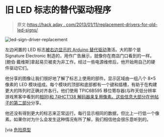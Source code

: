 # 旧 LED 标志的替代驱动程序

> 原文:[https://hack aday . com/2013/01/11/replacement-drivers-for-old-led-signs/](https://hackaday.com/2013/01/11/replacement-drivers-for-old-led-signs/)

![led-sign-driver-replacement](../Images/6cc9b68b54c69bd47e0491f4f65e9ba6.png)

左边闲置的 LED 标志[被右边显示的 Arduino 替代驱动](http://www.bobdavis321.blogspot.com/2013/01/signature-electronic-signs-convert-to.html)激活。大的那个是 Signature Electronic 制造的，用作广告展示，就像你在商店门口看到的一样。[鲍伯·戴维斯]拿起易贝被卖为非工作。经过一些电源维修后，他开始用自己的硬件驱动它们。

他分享的图像让我们很好地了解了标志上使用的部件。显示区域由一组八个 8×5 像素的 LED 模块组成。每个模块的顶部和底部都有一个键和插槽，有助于在构建更大的阵列时正确对齐各行。他们使用 TPIC6B595 移位寄存器(与昨天低分辨率游戏黑客中看到的[相同)和 74HCT138 解码器来复用像素。这些信息大部分在](http://hackaday.com/2013/01/10/prototyping-a-low-resolution-handheld-gaming-rig/)[他帖子的第二部分](http://www.bobdavis321.blogspot.ca/2012/12/signature-electronic-sign-repair.html)分享。

他还没有得到更大的标志来正常运行。每行显示相同的数据，但比上一行低一个像素。如果你对为什么会发生这种情况有所了解，我们相信他会很乐意听到的。

[via [危险原型](http://dangerousprototypes.com/2013/01/09/signature-electronic-sign-control-board-replaced-with-arduino/)